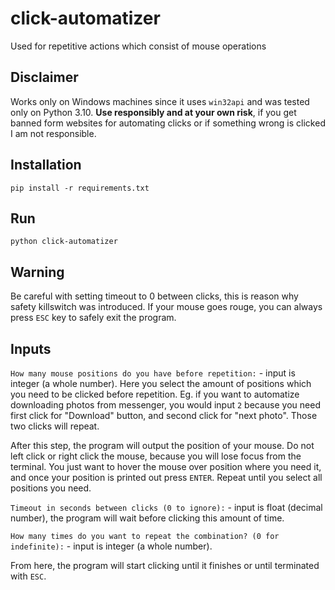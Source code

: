 # click-automatizer
Used for repetitive actions which consist of mouse operations

## Disclaimer
Works only on Windows machines since it uses `win32api` and was tested only on Python 3.10. 
**Use responsibly and at your own risk**, if you get banned form websites for automating clicks or if something wrong is clicked I am not responsible.

## Installation
```
pip install -r requirements.txt
```

## Run
```
python click-automatizer
```

## Warning
Be careful with setting timeout to 0 between clicks, this is reason why safety killswitch was introduced. If your mouse goes rouge, you can always press `ESC` key to safely exit the program.

## Inputs

`How many mouse positions do you have before repetition:` - input is integer (a whole number). Here you select the amount of positions which you need to be clicked before repetition. Eg. if you want to automatize downloading photos from messenger, you would input `2` because you need first click for "Download" button, and second click for "next photo". Those two clicks will repeat.

After this step, the program will output the position of your mouse. Do not left click or right click the mouse, because you will lose focus from the terminal. You just want to hover the mouse over position where you need it, and once your position is printed out press `ENTER`. Repeat until you select all positions you need.

`Timeout in seconds between clicks (0 to ignore):` - input is float (decimal number), the program will wait before clicking this amount of time.

`How many times do you want to repeat the combination? (0 for indefinite):` - input is integer (a whole number).

From here, the program will start clicking until it finishes or until terminated with `ESC`.
